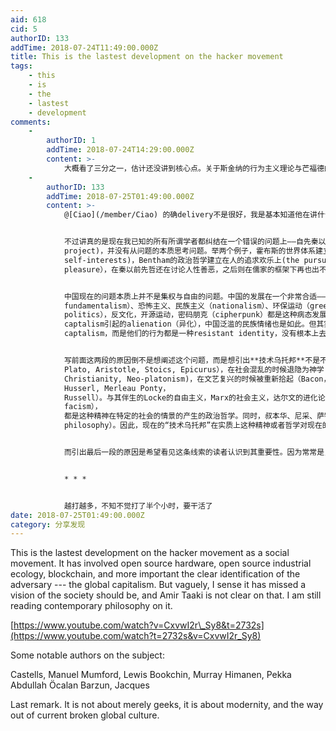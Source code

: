 ```yaml
---
aid: 618
cid: 5
authorID: 133
addTime: 2018-07-24T11:49:00.000Z
title: This is the lastest development on the hacker movement
tags:
    - this
    - is
    - the
    - lastest
    - development
comments:
    -
        authorID: 1
        addTime: 2018-07-24T14:29:00.000Z
        content: >-
            大概看了三分之一，估计还没讲到核心点。关于斯金纳的行为主义理论与芒福德的批评，理性主义等等有点没太听清分析跟后面讲的有啥关系。关于技术与社会的讨论是比较有意思的一部分，这种技术乌托邦对人的理解是完全不一样的，没完全看完，一点模糊的印象。
    -
        authorID: 133
        addTime: 2018-07-25T01:49:00.000Z
        content: >-
            @[Ciao](/member/Ciao) 的确delivery不是很好，我是基本知道他在讲什么，主要通过他了解现在全世界的状况。


            不过讲真的是现在我已知的所有所谓学者都纠结在一个错误的问题上——自先秦以降，自古以来的士人（王阳明是例外，长期发展下去可能会是中国理性的启蒙，思想的发展却被清朝打断了），以及现在的学者——即是所有的思想都是一种反抗行为（resistant
            project)，并没有从问题的本质思考问题。举两个例子，霍布斯的世界体系建立在人的侵略性和自私上（dorminance and
            self-interests)，Bentham的政治哲学建立在人的追求欢乐上(the pursue of
            pleasure），在秦以前先哲还在讨论人性善恶，之后则在儒家的框架下再也出不来，唯一的大创新都是从佛家借来的——佛家的根本也是基于任性的理论，如冥想、空等等。


            中国现在的问题本质上并不是集权与自由的问题。中国的发展在一个非常合适——这一点先不说了，也可以说非常不合适的时机。500年的文艺复兴之后的发展让西方的人文主义以及其支柱理性主义（reason）走到了尽头，如今的宗教回流（religion
            fundamentalism）、恐怖主义、民族主义（nationalism）、环保运动（green
            politics），反文化，开源运动，密码朋克（cipherpunk）都是这种病态发展的产物。有的是建设性的运动，如环保运动以及开源运动以及密码朋克，有的是反抗运动，如宗教回流，只是在毁坏现在的社会的结构而没有输出。中国现在的所谓对民主自由的追求表面上（这些学者也真心以为）是在反抗集权，其实本质上都是反抗由于global
            captalism引起的alienation（异化），中国泛滥的民族情绪也是如此。但其实上都在问题实质的表面游荡，参与者的防抗行为多是给自己找到一种生活方式，一种身份认同（identity）。但最终均不可能解决问题，这也是中国几千年来王朝循环的原因——但不是所之前他们也在反抗global
            captalism，而是他们的行为都是一种resistant identity，没有根本上去解决问题。


            写前面这两段的原因倒不是想阐述这个问题，而是想引出**技术乌托邦**不是不做技术和科学——其实我想说不懂——的知识分子理解的用技术手段解决问题，科学和技术其实是西方文明的精髓，其渊源自希腊时期开始（Pythagoras,
            Plato, Aristotle, Stoics, Epicurus），在社会混乱的时候退隐为神学（Augustine,
            Christianity, Neo-platonism)，在文艺复兴的时候被重新拾起（Bacon，Kant, Hume,
            Husserl, Merleau Ponty，
            Russell）。与其伴生的Locke的自由主义，Marx的社会主义，达尔文的进化论（evolution humanism,
            facism），
            都是这种精神在特定的社会的情景的产生的政治哲学。同时，叔本华、尼采、萨特的哲学也是基于这种精神对生活和人的再解读，以寻找新的生活方式（life
            philosophy）。因此，现在的“技术乌托邦”在实质上这种精神或者哲学对现在的社会状况的再分析。而现在的过分专业化，尤其在中国，让文科的学者对这些内容完全没有理解的能力。


            而引出最后一段的原因是希望看见这条线索的读者认识到其重要性。因为常常是，答案就在眼前，而毫无所觉。


            * * *


            越打越多，不知不觉打了半个小时，要干活了
date: 2018-07-25T01:49:00.000Z
category: 分享发现
---
```


This is the lastest development on the hacker movement as a social movement. It has involved open source hardware, open source industrial ecology, blockchain, and more important the clear identification of the adversary --- the global capitalism. But vaguely, I sense it has missed a vision of the society should be, and Amir Taaki is not clear on that. I am still reading contemporary philosophy on it.

[https://www.youtube.com/watch?v=CxvwI2r\_Sy8&t=2732s](https://www.youtube.com/watch?t=2732s&v=CxvwI2r_Sy8)

Some notable authors on the subject:

Castells, Manuel Mumford, Lewis Bookchin, Murray Himanen, Pekka Abdullah Öcalan Barzun, Jacques

Last remark. It is not about merely geeks, it is about modernity, and the way out of current broken global culture.
